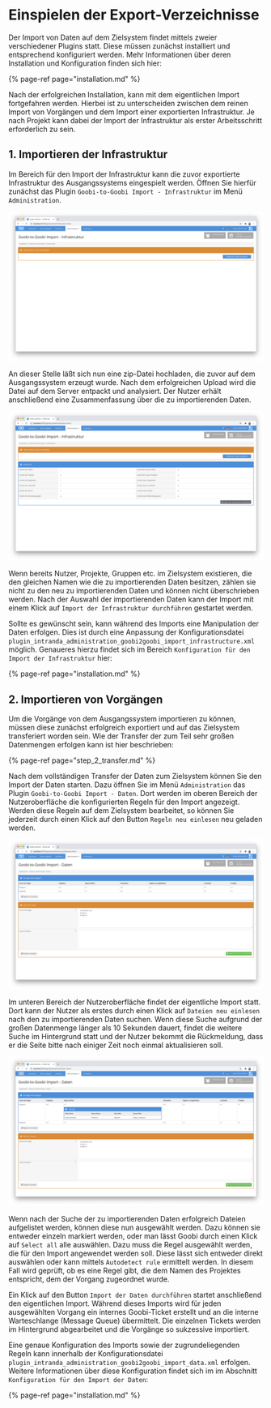 # Einspielen der Export-Verzeichnisse

Der Import von Daten auf dem Zielsystem findet mittels zweier verschiedener Plugins statt. Diese müssen zunächst installiert und entsprechend konfiguriert werden. Mehr Informationen über deren Installation und Konfiguration finden sich hier:

{% page-ref page="installation.md" %}

Nach der erfolgreichen Installation, kann mit dem eigentlichen Import fortgefahren werden. Hierbei ist zu unterscheiden zwischen dem reinen Import von Vorgängen und dem Import einer exportierten Infrastruktur. Je nach Projekt kann dabei der Import der Infrastruktur als erster Arbeitsschritt erforderlich zu sein.

## 1. Importieren der Infrastruktur

Im Bereich für den Import der Infrastruktur kann die zuvor exportierte Infrastruktur des Ausgangssystems eingespielt werden. Öffnen Sie hierfür zunächst das Plugin `Goobi-to-Goobi Import - Infrastruktur` im Menü `Administration`.

![Nutzeroberfl&#xE4;che f&#xFC;r das Hochladen einer Infrastruktur auf dem Zielsystem](../../.gitbook/assets/goobi-to-goobi-import3_de.png)

An dieser Stelle läßt sich nun eine zip-Datei hochladen, die zuvor auf dem Ausgangssystem erzeugt wurde. Nach dem erfolgreichen Upload wird die Datei auf dem Server entpackt und analysiert. Der Nutzer erhält anschließend eine Zusammenfassung über die zu importierenden Daten.

![Anzeige der analysierten Daten aus der zu importierenden Infrastruktur](../../.gitbook/assets/goobi-to-goobi-import4_de.png)

Wenn bereits Nutzer, Projekte, Gruppen etc. im Zielsystem existieren, die den gleichen Namen wie die zu importierenden Daten besitzen, zählen sie nicht zu den neu zu importierenden Daten und können nicht überschrieben werden. Nach der Auswahl der importierenden Daten kann der Import mit einem Klick auf `Import der Infrastruktur durchführen` gestartet werden.

Sollte es gewünscht sein, kann während des Imports eine Manipulation der Daten erfolgen. Dies ist durch eine Anpassung der Konfigurationsdatei `plugin_intranda_administration_goobi2goobi_import_infrastructure.xml` möglich. Genaueres hierzu findet sich im Bereich `Konfiguration für den Import der Infrastruktur` hier:

{% page-ref page="installation.md" %}

## 2. Importieren von Vorgängen

Um die Vorgänge von dem Ausgangssystem importieren zu können, müssen diese zunächst erfolgreich exportiert und auf das Zielsystem transferiert worden sein. Wie der Transfer der zum Teil sehr großen Datenmengen erfolgen kann ist hier beschrieben:

{% page-ref page="step\_2\_transfer.md" %}

Nach dem vollständigen Transfer der Daten zum Zielsystem können Sie den Import der Daten starten. Dazu öffnen Sie im Menü `Administration` das Plugin `Goobi-to-Goobi Import - Daten`. Dort werden im oberen Bereich der Nutzeroberfläche die konfigurierten Regeln für den Import angezeigt. Werden diese Regeln auf dem Zielsystem bearbeitet, so können Sie jederzeit durch einen Klick auf den Button `Regeln neu einlesen` neu geladen werden.

![Nutzeroberfl&#xE4;che f&#xFC;r den Import](../../.gitbook/assets/goobi-to-goobi-import1_de.png)

Im unteren Bereich der Nutzeroberfläche findet der eigentliche Import statt. Dort kann der Nutzer als erstes durch einen Klick auf `Dateien neu einlesen` nach den zu importierenden Daten suchen. Wenn diese Suche aufgrund der großen Datenmenge länger als 10 Sekunden dauert, findet die weitere Suche im Hintergrund statt und der Nutzer bekommt die Rückmeldung, dass er die Seite bitte nach einiger Zeit noch einmal aktualisieren soll.

![Nutzeroberfl&#xE4;che mit Anzeige der Details zu Regeln](../../.gitbook/assets/goobi-to-goobi-import2_de.png)

Wenn nach der Suche der zu importierenden Daten erfolgreich Dateien aufgelistet werden, können diese nun ausgewählt werden. Dazu können sie entweder einzeln markiert werden, oder man lässt Goobi durch einen Klick auf `Select all` alle auswählen. Dazu muss die Regel ausgewählt werden, die für den Import angewendet werden soll. Diese lässt sich entweder direkt auswählen oder kann mittels `Autodetect rule` ermittelt werden. In diesem Fall wird geprüft, ob es eine Regel gibt, die dem Namen des Projektes entspricht, dem der Vorgang zugeordnet wurde.

Ein Klick auf den Button `Import der Daten durchführen` startet anschließend den eigentlichen Import. Während dieses Imports wird für jeden ausgewählten Vorgang ein internes Goobi-Ticket erstellt und an die interne Warteschlange \(Message Queue\) übermittelt. Die einzelnen Tickets werden im Hintergrund abgearbeitet und die Vorgänge so sukzessive importiert.

Eine genaue Konfiguration des Imports sowie der zugrundeliegenden Regeln kann innerhalb der Konfigurationsdatei `plugin_intranda_administration_goobi2goobi_import_data.xml` erfolgen. Weitere Informationen über diese Konfiguration findet sich im im Abschnitt `Konfiguration für den Import der Daten`:

{% page-ref page="installation.md" %}

